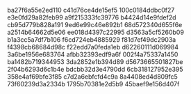 ba27f6a55e2ed110
c41d76ce4de15ef5
100c0184ddbc0f27
e3e0fd29a82feb99
a9f215333fc39776
b4424d14e9fdef2d
cb95d779b828a191
9ed6e99c46e892b1
68d572340d655f6e
a2514b64662d5e06
ee018d4397c22995
d3563a5cf5260b09
b1a3cc5a7df7b106
f6cd724eb4885929
f81d7ef49dc2903a
f4398cb68684d98c
f22edd7a0feda1eb
d62260111d069984
3a6be1956e683764
afbb32393edf9a6f
002f4a75337a1450
ba1482b719344953
3da2852e1b394d89
d5673665501827be
2f04b6293d6c1b4e
bdcbb32d3e4790dd
6cb318127952e395
358e4af69bfe3f85
c7d2a6ebfcfd4c9a
8a4408ed4d809fc5
73f60239d3a2334b
1795b70381e2d5b9
45baef9e156d407f

